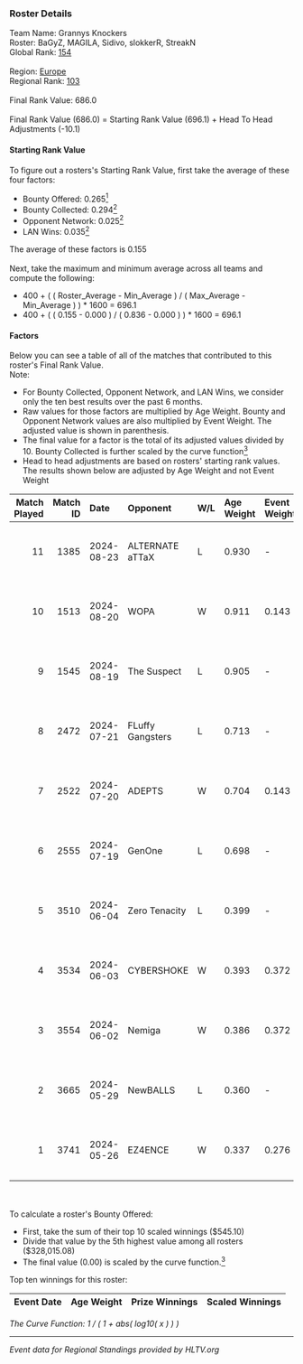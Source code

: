 ### Roster Details<br />
Team Name: Grannys Knockers<br />
Roster: BaGyZ, MAGILA, Sidivo, slokkerR, StreakN<br />
Global Rank: [154](../../standings_global_2024_10_02.md)<br />
<br />
Region: [Europe]( ../../standings_europe_2024_10_02.md)<br />
Regional Rank: [103]( ../../standings_europe_2024_10_02.md)<br />
<br />
Final Rank Value:  686.0<br />
<br />
Final Rank Value (686.0) = Starting Rank Value (696.1) + Head To Head Adjustments (-10.1)<br />

#### Starting Rank Value<br />
To figure out a rosters's Starting Rank Value, first take the average of these four factors:<br />
- Bounty Offered: 0.265[<sup>1</sup>](#table2)
- Bounty Collected: 0.294[<sup>2</sup>](#table1)
- Opponent Network: 0.025[<sup>2</sup>](#table1)
- LAN Wins: 0.035[<sup>2</sup>](#table1)

The average of these factors is 0.155<br />
<br />
Next, take the maximum and minimum average across all teams and compute the following:<br />
- 400 + ( ( Roster_Average - Min_Average ) / ( Max_Average - Min_Average ) ) * 1600 = 696.1
- 400 + ( ( 0.155 - 0.000 ) / ( 0.836 - 0.000 ) ) * 1600 = 696.1


#### Factors<br />
Below you can see a table of all of the matches that contributed to this roster's Final Rank Value.<br />
Note:<br />

- For Bounty Collected, Opponent Network, and LAN Wins, we consider only the ten best results over the past 6 months.
- Raw values for those factors are multiplied by Age Weight. Bounty and Opponent Network values are also multiplied by Event Weight. The adjusted value is shown in parenthesis.
- The final value for a factor is the total of its adjusted values divided by 10. Bounty Collected is further scaled by the curve function[<sup>3</sup>](#curveFunction)
- Head to head adjustments are based on rosters' starting rank values. The results shown below are adjusted by Age Weight and not Event Weight
<span id="table1"></span><br />


| Match Played | Match ID | Date       | Opponent         | W/L | Age Weight | Event Weight | Bounty Collected | Opponent Network | LAN Wins  | H2H Adj. | Roster                                   |
| -: | -: | :- | :- | :- | :- | :- | :- | :- | :- | -: | :- |
|           11 |     1385 | 2024-08-23 | ALTERNATE aTTaX  | L   | 0.930      | -            | -                | -                | -         |    -7.60 | BaGyZ, MAGILA, Sidivo, slokkerR, StreakN |
|           10 |     1513 | 2024-08-20 | WOPA             | W   | 0.911      | 0.143        | 0.000 (0.000)    | 0.080 (0.010)    | 0 (0.000) |    11.89 | BaGyZ, MAGILA, Sidivo, slokkerR, StreakN |
|            9 |     1545 | 2024-08-19 | The Suspect      | L   | 0.905      | -            | -                | -                | -         |   -10.30 | BaGyZ, MAGILA, Sidivo, slokkerR, StreakN |
|            8 |     2472 | 2024-07-21 | FLuffy Gangsters | L   | 0.713      | -            | -                | -                | -         |    -9.71 | BaGyZ, MAGILA, Sidivo, slokkerR, StreakN |
|            7 |     2522 | 2024-07-20 | ADEPTS           | W   | 0.704      | 0.143        | 0.001 (0.000)    | 0.044 (0.004)    | 0 (0.000) |     7.75 | BaGyZ, MAGILA, Sidivo, slokkerR, StreakN |
|            6 |     2555 | 2024-07-19 | GenOne           | L   | 0.698      | -            | -                | -                | -         |   -16.60 | BaGyZ, MAGILA, Sidivo, slokkerR, StreakN |
|            5 |     3510 | 2024-06-04 | Zero Tenacity    | L   | 0.399      | -            | -                | -                | -         |    -1.58 | BaGyZ, MAGILA, Sidivo, slokkerR, StreakN |
|            4 |     3534 | 2024-06-03 | CYBERSHOKE       | W   | 0.393      | 0.372        | 0.044 (0.006)    | 0.798 (0.117)    | 0 (0.000) |     9.97 | BaGyZ, MAGILA, Sidivo, slokkerR, StreakN |
|            3 |     3554 | 2024-06-02 | Nemiga           | W   | 0.386      | 0.372        | 0.228 (0.033)    | 0.821 (0.118)    | 0 (0.000) |    10.90 | BaGyZ, MAGILA, Sidivo, slokkerR, StreakN |
|            2 |     3665 | 2024-05-29 | NewBALLS         | L   | 0.360      | -            | -                | -                | -         |    -8.68 | BaGyZ, MAGILA, Sidivo, slokkerR, StreakN |
|            1 |     3741 | 2024-05-26 | EZ4ENCE          | W   | 0.337      | 0.276        | 0.001 (0.000)    | 0.005 (0.000)    | 1 (0.337) |     3.86 | BaGyZ, MAGILA, Sidivo, slokkerR, StreakN |

<br />
<span id="table2"></span><br />
To calculate a roster's Bounty Offered:<br />

- First, take the sum of their top 10 scaled winnings ($545.10)
- Divide that value by the 5th highest value among all rosters ($328,015.08)
- The final value (0.00) is scaled by the curve function.[<sup>3</sup>](#curveFunction)

Top ten winnings for this roster:<br />

| Event Date | Age Weight | Prize Winnings | Scaled Winnings |
| :- | -: | :- | :- |


<span id="curveFunction"></span>_The Curve Function: 1 / ( 1 + abs( log10( x ) ) )_<br />

---
_Event data for Regional Standings provided by HLTV.org_<br />
